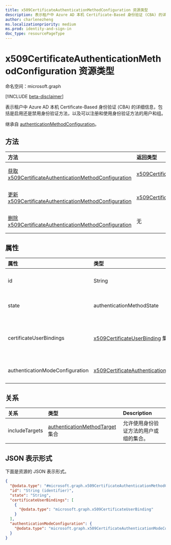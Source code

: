 ```yaml
---
title: x509CertificateAuthenticationMethodConfiguration 资源类型
description: 表示租户中 Azure AD 本机 Certificate-Based 身份验证 (CBA) 的详细信息，包括是启用还是禁用身份验证方法，以及可以注册和使用身份验证方法的用户和组。
author: charlenezheng
ms.localizationpriority: medium
ms.prod: identity-and-sign-in
doc_type: resourcePageType
---
```


# <a name="x509certificateauthenticationmethodconfiguration-resource-type"></a>x509CertificateAuthenticationMethodConfiguration 资源类型

命名空间：microsoft.graph

[!INCLUDE [beta-disclaimer](../../includes/beta-disclaimer.md)]

表示租户中 Azure AD 本机 Certificate-Based 身份验证 (CBA) 的详细信息，包括是启用还是禁用身份验证方法，以及可以注册和使用身份验证方法的用户和组。

继承自 [authenticationMethodConfiguration](../resources/authenticationmethodconfiguration.md)。

## <a name="methods"></a>方法
|方法|返回类型|Description|
|:---|:---|:---|
|[获取 x509CertificateAuthenticationMethodConfiguration](../api/x509certificateauthenticationmethodconfiguration-get.md)|[x509CertificateAuthenticationMethodConfiguration](../resources/x509certificateauthenticationmethodconfiguration.md)|读取 x509CertificateAuthenticationMethodConfiguration 对象的属性和关系。|
|[更新 x509CertificateAuthenticationMethodConfiguration](../api/x509certificateauthenticationmethodconfiguration-update.md)|[x509CertificateAuthenticationMethodConfiguration](../resources/x509certificateauthenticationmethodconfiguration.md)|更新 x509CertificateAuthenticationMethodConfiguration 对象的属性。|
|[删除 x509CertificateAuthenticationMethodConfiguration](../api/x509certificateauthenticationmethodconfiguration-delete.md)|无| 将 x509CertificateAuthenticationMethodConfiguration 对象还原到其默认配置。|


## <a name="properties"></a>属性
|属性|类型|说明|
|:---|:---|:---|
|id|String|身份验证方法策略的标识符。 该值始终为 `X509Certificate`。 继承自 [authenticationMethodConfiguration](../resources/authenticationmethodconfiguration.md)。|
|state|authenticationMethodState|可能的值是：、`enabled``disabled`。 继承自 [authenticationMethodConfiguration](../resources/authenticationmethodconfiguration.md)。|
|certificateUserBindings|[x509CertificateUserBinding](../resources/x509certificateuserbinding.md) 集合|定义 X.509 证书中映射到用户Azure AD属性的字段，以便将证书绑定到用户。 **对象的** 优先级确定绑定执行的顺序。将使用第一个匹配绑定，其余绑定将被忽略。 |
|authenticationModeConfiguration|[x509CertificateAuthenticationModeConfiguration](../resources/x509certificateauthenticationmodeconfiguration.md)|定义强身份验证配置。 此配置包括默认身份验证模式和强身份验证绑定的不同规则。 |


## <a name="relationships"></a>关系
|关系|类型|Description|
|:---|:---|:---|
|includeTargets|[authenticationMethodTarget](../resources/authenticationmethodtarget.md) 集合|允许使用身份验证方法的用户或组的集合。|

## <a name="json-representation"></a>JSON 表示形式
下面是资源的 JSON 表示形式。
<!-- {
  "blockType": "resource",
  "keyProperty": "id",
  "@odata.type": "microsoft.graph.x509CertificateAuthenticationMethodConfiguration",
  "baseType": "microsoft.graph.authenticationMethodConfiguration",
  "openType": false
}
-->
``` json
{
  "@odata.type": "#microsoft.graph.x509CertificateAuthenticationMethodConfiguration",
  "id": "String (identifier)",
  "state": "String",
  "certificateUserBindings": [
    {
      "@odata.type": "microsoft.graph.x509CertificateUserBinding"
    }
  ],
  "authenticationModeConfiguration": {
    "@odata.type": "microsoft.graph.x509CertificateAuthenticationModeConfiguration"
  }
}
```

